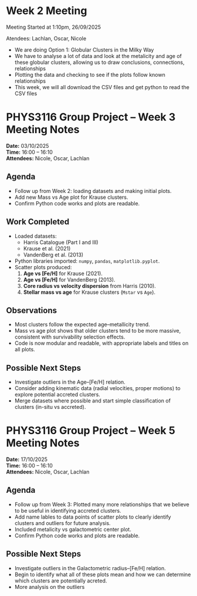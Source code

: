 # Week 2 Meeting

Meeting Started at 1:10pm, 26/09/2025

Atendees: Lachlan, Oscar, Nicole

- We are doing Option 1: Globular Clusters in the Milky Way
- We have to analyse a lot of data and look at the metalicity and age of these globular clusters, allowing us to draw conclusions, connections, relationships
- Plotting the data and checking to see if the plots follow known relationships
- This week, we will all download the CSV files and get python to read the CSV files

# PHYS3116 Group Project – Week 3 Meeting Notes

**Date:** 03/10/2025  
**Time:** 16:00 – 16:10  
**Attendees:** Nicole, Oscar, Lachlan 

## Agenda
- Follow up from Week 2: loading datasets and making initial plots.  
- Add new Mass vs Age plot for Krause clusters.  
- Confirm Python code works and plots are readable.  

## Work Completed
- Loaded datasets:
  - Harris Catalogue (Part I and III)  
  - Krause et al. (2021)  
  - VandenBerg et al. (2013)  
- Python libraries imported: `numpy`, `pandas`, `matplotlib.pyplot`.  
- Scatter plots produced:
  1. **Age vs [Fe/H]** for Krause (2021).  
  2. **Age vs [Fe/H]** for VandenBerg (2013).  
  3. **Core radius vs velocity dispersion** from Harris (2010).  
  4. **Stellar mass vs age** for Krause clusters (`Mstar` vs `Age`).  

## Observations
- Most clusters follow the expected age–metallicity trend.  
- Mass vs age plot shows that older clusters tend to be more massive, consistent with survivability selection effects.  
- Code is now modular and readable, with appropriate labels and titles on all plots.  

## Possible Next Steps
- Investigate outliers in the Age–[Fe/H] relation.  
- Consider adding kinematic data (radial velocities, proper motions) to explore potential accreted clusters.  
- Merge datasets where possible and start simple classification of clusters (in-situ vs accreted).  

# PHYS3116 Group Project – Week 5 Meeting Notes

**Date:** 17/10/2025  
**Time:** 16:00 – 16:10  
**Attendees:** Nicole, Oscar, Lachlan 

## Agenda
- Follow up from Week 3: Plotted many more relationships that we believe to be useful in identifying accreted clusters.
- Add name lables to data points of scatter plots to clearly identify clusters and outliers for future analysis.
- Included metalicity vs galactometric center plot.  
- Confirm Python code works and plots are readable.  

## Possible Next Steps
- Investigate outliers in the Galactometric radius–[Fe/H] relation.    
- Begin to identify what all of these plots mean and how we can determine which clusters are potentially acreted. 
- More analysis on the outliers